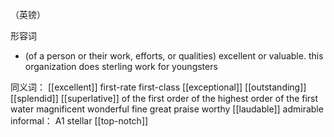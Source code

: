 （英镑）


形容词
- (of a person or their work, efforts, or qualities) excellent or valuable.
this organization does sterling work for youngsters

同义词：
[[excellent]]
first-rate
first-class
[[exceptional]]
[[outstanding]]
[[splendid]]
[[superlative]]
of the first order
of the highest order
of the first water
magnificent
wonderful
fine
great
praise
worthy
[[laudable]]
admirable
informal：
A1
stellar
[[top-notch]]